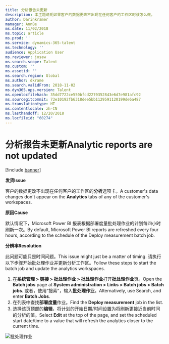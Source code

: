 ```yaml
---
title: 分析报告未更新
description: 本主题说明如果客户的数据更改不出现在任何客户的工作区时该怎么做。
author: Darinkramer
manager: AnnBe
ms.date: 11/02/2018
ms.topic: article
ms.prod: ''
ms.service: dynamics-365-talent
ms.technology: ''
audience: Application User
ms.reviewer: josaw
ms.search.scope: Talent
ms.custom: ''
ms.assetid: ''
ms.search.region: Global
ms.author: dkrame
ms.search.validFrom: 2018-11-02
ms.dyn365.ops.version: Talent
ms.openlocfilehash: 35dd7722ce550bfcd2270352843e6d7e981afc92
ms.sourcegitcommit: 73e10192fb6318dee5bb1129591120199de6a487
ms.translationtype: HT
ms.contentlocale: zh-CN
ms.lasthandoff: 12/20/2018
ms.locfileid: "60274"
---
```

# <a name="analytic-reports-are-not-updated"></a><span data-ttu-id="1ef49-103">分析报告未更新</span><span class="sxs-lookup"><span data-stu-id="1ef49-103">Analytic reports are not updated</span></span>

[!include [banner](includes/banner.md)]

<span data-ttu-id="1ef49-104">**发货**</span><span class="sxs-lookup"><span data-stu-id="1ef49-104">**Issue**</span></span>

<span data-ttu-id="1ef49-105">客户的数据更改不出现在任何客户的工作区的**分析**选项卡。</span><span class="sxs-lookup"><span data-stu-id="1ef49-105">A customer's data changes don't appear on the **Analytics** tabs of any of the customer's workspaces.</span></span>

<span data-ttu-id="1ef49-106">**原因**</span><span class="sxs-lookup"><span data-stu-id="1ef49-106">**Cause**</span></span>

<span data-ttu-id="1ef49-107">默认情况下，Microsoft Power BI 报表根据部署度量批处理作业的计划每四小时刷新一次。</span><span class="sxs-lookup"><span data-stu-id="1ef49-107">By default, Microsoft Power BI reports are refreshed every four hours, according to the schedule of the Deploy measurement batch job.</span></span>

<span data-ttu-id="1ef49-108">**分辨率**</span><span class="sxs-lookup"><span data-stu-id="1ef49-108">**Resolution**</span></span>

<span data-ttu-id="1ef49-109">此问题可能只是时间问题。</span><span class="sxs-lookup"><span data-stu-id="1ef49-109">This issue might just be a matter of timing.</span></span> <span data-ttu-id="1ef49-110">请执行以下步骤开始批处理作业并更新分析工作区。</span><span class="sxs-lookup"><span data-stu-id="1ef49-110">Follow these steps to start the batch job and update the analytics workspaces.</span></span>

1. <span data-ttu-id="1ef49-111">在**系统管理 \> 链接 \> 批处理作业 \> 批处理作业**打开**批处理作业**页。</span><span class="sxs-lookup"><span data-stu-id="1ef49-111">Open the **Batch jobs** page at **System administration \> Links \> Batch jobs \> Batch jobs**.</span></span> <span data-ttu-id="1ef49-112">或者，使用“搜索”，输入**批处理作业**。</span><span class="sxs-lookup"><span data-stu-id="1ef49-112">Alternatively, use Search, and enter **Batch Jobs**.</span></span>
1. <span data-ttu-id="1ef49-113">在列表中查找**部署度量**作业。</span><span class="sxs-lookup"><span data-stu-id="1ef49-113">Find the **Deploy measurement** job in the list.</span></span>
1. <span data-ttu-id="1ef49-114">选择该页顶部的**编辑**，将计划的开始日期/时间设置为将刷新更接近当前时间的分析的值。</span><span class="sxs-lookup"><span data-stu-id="1ef49-114">Select **Edit** at the top of the page, and set the scheduled start date/time to a value that will refresh the analytics closer to the current time.</span></span>

![批处理作业](media/batch-jobs.png)
